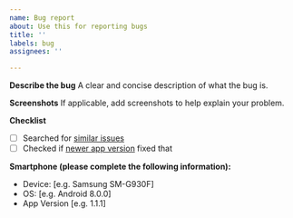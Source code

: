 ```yaml
---
name: Bug report
about: Use this for reporting bugs
title: ''
labels: bug
assignees: ''

---
```


**Describe the bug**
A clear and concise description of what the bug is.

**Screenshots**
If applicable, add screenshots to help explain your problem.

**Checklist**
- [ ] Searched for [similar issues](https://github.com/cyb3rko/logviewer-for-openhab-app/issues)
- [ ] Checked if [newer app version](https://github.com/cyb3rko/logviewer-for-openhab-app/releases/latest) fixed that

**Smartphone (please complete the following information):**
 - Device: [e.g. Samsung SM-G930F]
 - OS: [e.g. Android 8.0.0]
 - App Version [e.g. 1.1.1]
